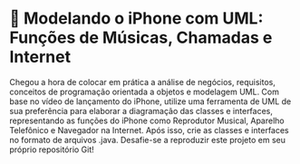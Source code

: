 # 📱 Modelando o iPhone com UML: Funções de Músicas, Chamadas e Internet
Chegou a hora de colocar em prática a análise de negócios, requisitos, conceitos de programação orientada a objetos e modelagem UML. Com base no vídeo de lançamento do iPhone, utilize uma ferramenta de UML de sua preferência para elaborar a diagramação das classes e interfaces, representando as funções do iPhone como Reprodutor Musical, Aparelho Telefônico e Navegador na Internet. Após isso, crie as classes e interfaces no formato de arquivos .java. Desafie-se a reproduzir este projeto em seu próprio repositório Git!
